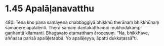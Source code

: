 

# 1.45 Apalāḷanavatthu



480\. Tena kho pana samayena chabbaggiyā bhikkhū therānaṃ bhikkhūnaṃ sāmaṇere apalāḷenti. Therā sāmaṃ dantakaṭṭhampi mukhodakampi gaṇhantā kilamanti. Bhagavato etamatthaṃ ārocesuṃ. “Na, bhikkhave, aññassa parisā apalāḷetabbā. Yo apalāḷeyya, āpatti dukkaṭassā”ti.




